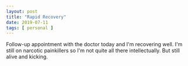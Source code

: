 ```yaml
---
layout: post
title: "Rapid Recovery"
date: 2019-07-11
tags: [ personal ]
---
```


Follow-up appointment with the doctor today and I'm recovering well. I'm still on narcotic painkillers so I'm not quite
all there intellectually. But still alive and kicking.



